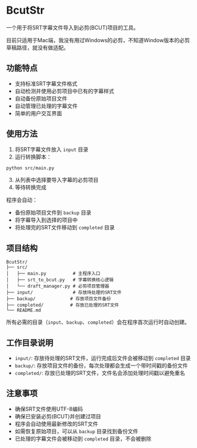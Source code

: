 # BcutStr

一个用于将SRT字幕文件导入到必剪(BCUT)项目的工具。

目前只适用于Mac端，我没有用过Windows的必剪，不知道Window版本的必剪草稿路径，就没有做适配。

## 功能特点

- 支持标准SRT字幕文件格式
- 自动检测并使用必剪项目中已有的字幕样式
- 自动备份原始项目文件
- 自动管理已处理的字幕文件
- 简单的用户交互界面

## 使用方法

1. 将SRT字幕文件放入 `input` 目录
2. 运行转换脚本：
```bash
python src/main.py
```
3. 从列表中选择要导入字幕的必剪项目
4. 等待转换完成

程序会自动：
- 备份原始项目文件到 `backup` 目录
- 将字幕导入到选择的项目中
- 将处理完的SRT文件移动到 `completed` 目录

## 项目结构

```
BcutStr/
├── src/
│   ├── main.py          # 主程序入口
│   ├── srt_to_bcut.py   # 字幕转换核心逻辑
│   └── draft_manager.py # 必剪项目管理器
├── input/               # 存放待处理的SRT文件
├── backup/             # 存放项目文件备份
├── completed/          # 存放已处理的SRT文件
└── README.md
```

所有必需的目录（`input`、`backup`、`completed`）会在程序首次运行时自动创建。

## 工作目录说明

- `input/`: 存放待处理的SRT文件，运行完成后文件会被移动到 `completed` 目录
- `backup/`: 存放项目文件的备份，每次处理都会生成一个带时间戳的备份文件
- `completed/`: 存放已处理的SRT文件，文件名会添加处理时间戳以避免重名

## 注意事项

- 确保SRT文件使用UTF-8编码
- 确保已安装必剪(BCUT)并创建过项目
- 程序会自动使用最新修改的SRT文件
- 如需恢复原始项目，可以从 `backup` 目录找到备份文件
- 已处理的字幕文件会被移动到 `completed` 目录，不会被删除 